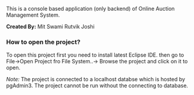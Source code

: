 This is a console based application (only backend) of Online Auction Management System. 

**Created By:**
Mit Swami
Rutvik Joshi

### How to open the project?
To open this project first you need to install latest Eclipse IDE.
then go to File->Open Project fro File System..-> Browse the project and click on it to open.

*Note:*
The project is connected to a localhost databse which is hosted by pgAdmin3. The project cannot be run without the connecting to database.
